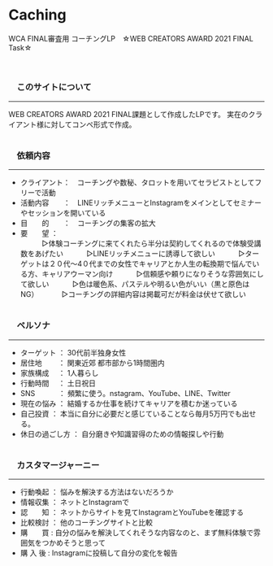 # Caching
WCA FINAL審査用 コーチングLP　☆WEB CREATORS AWARD 2021 FINAL Task☆  
<br>   
# <h3>　このサイトについて</h3>  
***  
 WEB CREATORS AWARD 2021 FINAL課題として作成したLPです。
実在のクライアント様に対してコンペ形式で作成。
<br>

# <h3>　依頼内容</h3>  
***  
* クライアント：　コーチングや数秘、タロットを用いてセラピストとしてフリーで活動
* 活動内容　　：　LINEリッチメニューとInstagramをメインとしてセミナーやセッションを開いている  
* 目　　的　　：　コーチングの集客の拡大   
* 要　　望 ：   
　　　▷体験コーチングに来てくれたら半分は契約してくれるので体験受講数をあげたい
　　　▷LINEリッチメニューに誘導して欲しい
　　　▷ターゲットは２０代〜4０代までの女性でキャリアとか人生の転換期で悩んでいる方、キャリアウーマン向け
　　　▷信頼感や頼りになりそうな雰囲気にして欲しい
　　　▷色は暖色系、パステルや明るい色がいい（黒と原色はNG）
　　　▷コーチングの詳細内容は掲載可だが料金は伏せて欲しい
  
# <h3>　ペルソナ</h3>  
***  
* ターゲット ： 30代前半独身女性 
* 居住地　　 ： 関東近郊 都市部から1時間圏内
* 家族構成 　： 1人暮らし
* 行動時間 　： 土日祝日  
* SNS　　　 ： 頻繁に使う。nstagram、YouTube、LINE、Twitter
* 現在の悩み ： 結婚するか仕事を続けてキャリアを積むか迷っている  
* 自己投資    ： 本当に自分に必要だと感じていることなら毎月5万円でも出せる。
* 休日の過ごし方 ： 自分磨きや知識習得のための情報探しや行動
  
# <h3>　カスタマージャーニー</h3>  
***  
* 行動喚起 ： 悩みを解決する方法はないだろうか
* 情報収集 ： ネットとInstagramで  
* 認　　知 ： ネットからサイトを見てInstagramとYouTubeを確認する 
* 比較検討 ： 他のコーチングサイトと比較
* 購　　買  :  自分の悩みを解決してくれそうな内容なのと、まず無料体験で雰囲気をつかめそうと思って
* 購 入 後   :   Instagramに投稿して自分の変化を報告

















